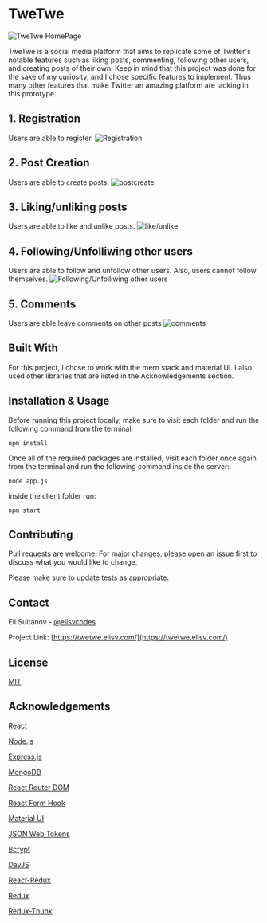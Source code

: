 # TweTwe

![TweTwe HomePage](https://elisv.com/_next/image?url=%2Ftwetwe.png&w=3840&q=75)

TweTwe is a social media platform that aims to replicate some of Twitter's notable features such as liking posts, commenting, following other users, and creating posts of their own. Keep in mind that this project was done for the sake of my curiosity, and I chose specific features to implement. Thus many other features that make Twitter an amazing platform are lacking in this prototype.

## 1. Registration
Users are able to register.
![Registration](https://user-images.githubusercontent.com/69530035/123552437-2432f780-d744-11eb-876e-7f47082171ef.gif)

## 2. Post Creation
Users are able to create posts.
![postcreate](https://user-images.githubusercontent.com/69530035/123552403-fcdc2a80-d743-11eb-9170-f57933cf903e.gif)

## 3. Liking/unliking posts
Users are able to like and unlike posts.
![like/unlike](https://user-images.githubusercontent.com/69530035/123553346-a0c7d500-d748-11eb-9122-65a9560ae05d.gif)

## 4. Following/Unfolliwing other users
Users are able to follow and unfollow other users. Also, users cannot follow themselves.
![Following/Unfolliwing other users](https://user-images.githubusercontent.com/69530035/123553453-3c594580-d749-11eb-9f91-4661bbc439b7.gif)

## 5. Comments
Users are able leave comments on other posts
![comments](https://user-images.githubusercontent.com/69530035/123553545-c2758c00-d749-11eb-8e89-a9725c107b5a.gif)


## Built With

For this project, I chose to work with the mern stack and material UI. I also used other libraries that are listed in the Acknowledgements section.

## Installation & Usage

Before running this project locally, make sure to visit each folder and run the following command from the terminal: 

```
npm install
```

Once all of the required packages are installed, visit each folder once again from the terminal and run the following command inside the server:
```
node app.js
```

inside the client folder run: 

```
npm start
```

## Contributing
Pull requests are welcome. For major changes, please open an issue first to discuss what you would like to change.

Please make sure to update tests as appropriate.

## Contact

Eli Sultanov - [@elisvcodes](https://twitter.com/elisvcodes) 

Project Link: [https://twetwe.elisv.com/](https://twetwe.elisv.com/)

## License
[MIT](https://choosealicense.com/licenses/mit/)

## Acknowledgements
[React](https://reactjs.org/)


[Node.js](https://nodejs.org/en/)

[Express.js](https://expressjs.com/)

[MongoDB](https://www.mongodb.com/)

[React Router DOM](https://www.mongodb.com/)

[React Form Hook](https://react-hook-form.com/)

[Material UI](https://material-ui.com/)

[JSON Web Tokens](https://jwt.io/)

[Bcrypt](https://www.npmjs.com/package/bcrypt)

[DayJS](https://github.com/iamkun/dayjs)

[React-Redux](https://react-redux.js.org/)

[Redux](https://redux.js.org/)

[Redux-Thunk](https://github.com/reduxjs/redux-thunk)
